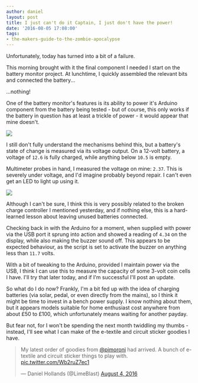 ```yaml
---
author: daniel
layout: post
title: I just can't do it Captain, I just don't have the power!
date: '2016-08-05 17:08:00'
tags:
- the-makers-guide-to-the-zombie-apocalypse
---
```


Unfortunately, today has turned into a bit of a failure.

This morning brought with it the final component I needed I start on the battery monitor project. At lunchtime, I quickly assembled the relevant bits and connected the battery...

...nothing!

One of the battery monitor's features is its ability to power it's Arduino component from the battery being tested - but of course, this only works if the battery in question has at least a trickle of power - it would appear that mine doesn't.

![](//d1a0j00khen1nw.cloudfront.net/2016/08/voltchart1.gif)

I still don't fully understand the mechanisms behind this, but a battery's state of change is measured via its voltage output. On a 12-volt battery, a voltage of `12.6` is fully charged, while anything below `10.5` is empty.

Multimeter probes in hand, I measured the voltage on mine: `2.37`. This is severely under voltage, and I'd imagine probably beyond repair. I can't even get an LED to light up using it.

![](//d1a0j00khen1nw.cloudfront.net/2016/08/IMG_20160805_142549282--1-.jpg)

Although I can't be sure, I think this is very possibly related to the broken charge controller I mentioned yesterday, and if nothing else, this is a hard-learned lesson about leaving unused batteries connected.

Checking back in with the Arduino for a moment, when supplied with power via the USB port it sprung into action and showed a reading of `4.34` on the display, while also making the buzzer sound off. This appears to be expected behaviour, as the script is set to activate the buzzer on anything less than `11.7` volts.

With a bit of tweaking to the Arduino, provided I maintain power via the USB, I think I can use this to measure the capacity of some 3-volt coin cells I have. I'll try that later today, and if I'm successful I'll post an update.

So what do I do now? Frankly, I'm a bit fed up with the idea of charging batteries (via solar, pedal, or even directly from the mains), so I think it might be time to invest in a bench power supply. I know nothing about them, but it appears models suitable for home enthusiast cost anywhere from about £50 to £100, which unfortunately means waiting for another payday.

But fear not, for I won't be spending the next month twiddling my thumbs  - instead, I'll see what I can make of the e-textile and circuit sticker goodies I have.

<blockquote class="twitter-tweet" data-lang="en"><p lang="en" dir="ltr">My latest order of goodies from <a href="https://twitter.com/pimoroni">@pimoroni</a> had arrived. A bunch of e-textile and circuit sticker things to play with. <a href="https://t.co/Wb2ruZ7ec1">pic.twitter.com/Wb2ruZ7ec1</a></p>&mdash; Daniel Hollands (@LimeBlast) <a href="https://twitter.com/LimeBlast/status/761135549730156544">August 4, 2016</a></blockquote>
<script async src="//platform.twitter.com/widgets.js" charset="utf-8"></script>
